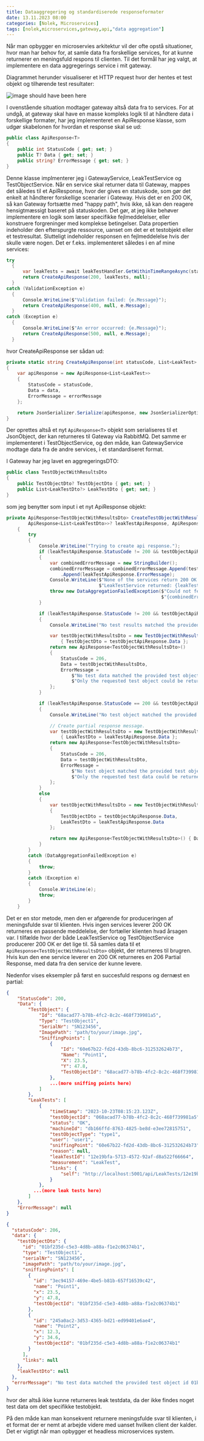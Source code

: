 ```yaml
---
title: Dataaggregering og standardiserede responseformater
date: 13.11.2023 08:00
categories: [Nolek, Microservices]
tags: [nolek,microservices,gateway,api,"data aggregation"]
---
```


Når man opbygger en microservies arkitektur vil der ofte opstå situationer, hvor man har behov for, at samle data fra 
forskellige services, for at kunne returnerer en meningsfuld respons til clienten. Til det formål har jeg valgt, 
at implementere en data aggregerings service i mit gateway.

Diagrammet herunder visualiserer et HTTP request hvor der hentes et test objekt og tilhørende test resultater:

<img src="/assets/images/data-aggregation1.png" alt="image should have been here">

I ovenstående situation modtager gateway altså data fra to services. For at undgå, at gateway skal have en masse
kompleks logik til at håndtere data i forskellige formater, har jeg implementeret en ApiResponse klasse, som udgør
skabelonen for hvordan et response skal se ud:

```c#
public class ApiResponse<T>
{
    public int StatusCode { get; set; }
    public T? Data { get; set; }
    public string? ErrorMessage { get; set; }
}
```

Denne klasse implmenterer jeg i GatewayService, LeakTestService og TestObjectService. Når en service skal returner
data til Gateway, mappes det således til et ApiResponse, hvor der gives en statuskode, som gør det enkelt at håndterer
forskellige scenarier i Gateway. Hvis det er en 200 OK, så kan Gateway fortsætte med "happy path", hvis ikke, så kan
den reagere hensigtmæssigt baseret på statuskoden. Det gør, at jeg ikke behøver implementere en logik som læser 
specifikke fejlmeddelelser, eller konstruere forgreninger med komplekse betingelser. Data propertien indeholder den
efterspurgte ressource, uanset om det er et testobjekt eller et testresultat. Slutteligt indeholder responsen en 
fejlmeddelelse hvis der skulle være nogen. Det er f.eks. implementeret således i en af mine services:

```c#
try
  {
      var leakTests = await leakTestHandler.GetWithinTimeRangeAsync(start, end);
      return CreateApiResponse(200, leakTests, null);
  }
catch (ValidationException e)
  {
      Console.WriteLine($"Validation failed: {e.Message}");
      return CreateApiResponse(400, null, e.Message);
  }
catch (Exception e)
  {
      Console.WriteLine($"An error occurred: {e.Message}");
      return CreateApiResponse(500, null, e.Message);
  }
```
hvor CreateApiResponse ser sådan ud:
```c#
private static string CreateApiResponse(int statusCode, List<LeakTest> data, string errorMessage)
{
    var apiResponse = new ApiResponse<List<LeakTest>>
    {
        StatusCode = statusCode,
        Data = data,
        ErrorMessage = errorMessage
    };

    return JsonSerializer.Serialize(apiResponse, new JsonSerializerOptions { WriteIndented = true });
}
```
Der oprettes altså et nyt `ApiResponse<T>` objekt som serialiseres til et JsonObject, der kan returneres til Gateway
via RabbitMQ. Det samme er implementeret i TestObjectService, og den måde, kan GatewayService modtage data fra 
de andre services, i et standardiseret format. 

I Gateway har jeg lavet en aggregeringsDTO:

```c#
public class TestObjectWithResultsDto
{
    public TestObjectDto? TestObjectDto { get; set; }
    public List<LeakTestDto?> LeakTestDto { get; set; }
}
```
som jeg benytter som input i et nyt ApiResponse objekt:
```c#
private ApiResponse<TestObjectWithResultsDto> CreateTestObjectWithResultsDto(
        ApiResponse<List<LeakTestDto>>? leakTestApiResponse, ApiResponse<TestObjectDto>? testObjectApiResponse)
    {
        try
        {
            Console.WriteLine("Trying to create api response.");
            if (leakTestApiResponse.StatusCode != 200 && testObjectApiResponse.StatusCode != 200)
            {
                var combinedErrorMessage = new StringBuilder();
                combinedErrorMessage = combinedErrorMessage.Append(testObjectApiResponse.ErrorMessage)
                    .Append(leakTestApiResponse.ErrorMessage);
                Console.WriteLine($"None of the services return 200 OK. TestObjectService returned: {testObjectApiResponse.StatusCode} with message: {testObjectApiResponse.ErrorMessage}. " +
                                  $"LeakTestService returned: {leakTestApiResponse.StatusCode} with message: {leakTestApiResponse.ErrorMessage}.");
                throw new DataAggregationFailedException($"Could not fetch message due to the follow error(s): " +
                                                         $"{combinedErrorMessage}");
            }

            if (leakTestApiResponse.StatusCode != 200 && testObjectApiResponse.StatusCode == 200)
            {
                Console.WriteLine("No test results matched the provided id. Creating partial response.");

                var testObjectWithResultsDto = new TestObjectWithResultsDto()
                    { TestObjectDto = testObjectApiResponse.Data };
                return new ApiResponse<TestObjectWithResultsDto>()
                {
                    StatusCode = 206,
                    Data = testObjectWithResultsDto,
                    ErrorMessage =
                        $"No test data matched the provided test object id {testObjectApiResponse.Data.Id}. " +
                        $"Only the requested test object could be returned. {leakTestApiResponse.ErrorMessage}"
                };
            }

            if (leakTestApiResponse.StatusCode == 200 && testObjectApiResponse.StatusCode != 200)
            {
                Console.WriteLine("No test object matched the provided id. Creating partial response.");

                // Create partial response message. 
                var testObjectWithResultsDto = new TestObjectWithResultsDto
                    { LeakTestDto = leakTestApiResponse.Data };
                return new ApiResponse<TestObjectWithResultsDto>
                {
                    StatusCode = 206,
                    Data = testObjectWithResultsDto,
                    ErrorMessage =
                        $"No test object matched the provided test object id {leakTestApiResponse.Data.SingleOrDefault().LeakTestId}. " +
                        $"Only the requested test data could be returned. {testObjectApiResponse.ErrorMessage}"
                };
            }
            else
            {
                var testObjectWithResultsDto = new TestObjectWithResultsDto
                {
                    TestObjectDto = testObjectApiResponse.Data, 
                    LeakTestDto = leakTestApiResponse.Data
                };

                return new ApiResponse<TestObjectWithResultsDto>() { Data = testObjectWithResultsDto ,StatusCode = 200};
            }
        }
        catch (DataAggregationFailedException e)
        {
            throw;
        }
        catch (Exception e)
        {
            Console.WriteLine(e);
            throw;
        }
    }
```

Det er en stor metode, men den er afgørende for produceringen af meningsfulde svar til klienten. Hvis ingen services
leverer 200 OK returneres en passende meddelelse, der fortæller klienten hvad årsagen var. I tilfælde
hvor der både LeakTestService og TestObjectService producerer 200 OK er det lige til. Så samles data til et 
`ApiResponse<TestObjectWithResultsDto>` objekt, der returneres til brugren. Hvis kun den ene service leverer
en 200 OK returneres en 206 Partial Response, med data fra den service der kunne levere. 

Nedenfor vises eksempler på først en succesfuld respons og dernæst en partial:
```json
{
    "StatusCode": 200,
    "Data": {
        "TestObject": {
            "Id": "68acad77-b78b-4fc2-8c2c-468f739981a5",
            "Type": "TestObject1",
            "SerialNr": "SN123456",
            "ImagePath": "path/to/your/image.jpg",
            "SniffingPoints": [
                {
                    "Id": "60e67b22-fd2d-43db-8bc6-312532624b73",
                    "Name": "Point1",
                    "X": 23.5,
                    "Y": 47.8,
                    "TestObjectId": "68acad77-b78b-4fc2-8c2c-468f739981a5"
                },
                ...(more sniffing points here)
            ]
        },
        "LeakTests": [
            {
                "timeStamp": "2023-10-23T08:15:23.123Z",
                "testObjectId": "068acad77-b78b-4fc2-8c2c-468f739981a5",
                "status": "OK",
                "machineId": "db166ffd-8763-4825-be8d-e3ee72815751",
                "testObjectType": "type1",
                "user": "user1",
                "sniffingPoint": "60e67b22-fd2d-43db-8bc6-312532624b73",
                "reason": null,
                "leakTestId": "12e19bfa-5713-4572-92af-d8a522f66664",
                "measurement": "LeakTest",
                "links": {
                    "self": "http://localhost:5001/api/LeakTests/12e19bfa-5713-4572-92af-d8a522f66664"
                }
            },
          ...(more leak tests here)
        ]
    },
    "ErrorMessage": null
}
```
```json
{
  "statusCode": 206,
  "data": {
    "testObjectDto": {
      "id": "01bf235d-c5e3-4d8b-a88a-f1e2c06374b1",
      "type": "TestObject1",
      "serialNr": "SN123456",
      "imagePath": "path/to/your/image.jpg",
      "sniffingPoints": [
        {
          "id": "3ec94157-469e-4be5-b81b-657f16539c42",
          "name": "Point1",
          "x": 23.5,
          "y": 47.8,
          "testObjectId": "01bf235d-c5e3-4d8b-a88a-f1e2c06374b1"
        },
        {
          "id": "245a0ac2-3d53-4365-bd21-ed99401e6ae4",
          "name": "Point2",
          "x": 12.3,
          "y": 34.6,
          "testObjectId": "01bf235d-c5e3-4d8b-a88a-f1e2c06374b1"
        }
      ],
      "links": null
    },
    "leakTestDto": null
  },
  "errorMessage": "No test data matched the provided test object id 01bf235d-c5e3-4d8b-a88a-f1e2c06374b1. Only the requested test object could be returned. No test results match the specified tag key-value pair."
}
```
hvor der altså ikke kunne returneres leak testdata, da der ikke findes noget test data om det specifikke testobjekt.

På den måde kan man konsekvent returnere meningsfulde svar til klienten, i et format der er nemt at arbejde videre med
uanset hvilken client der kalder. Det er vigtigt når man opbygger et headless microservices system.
